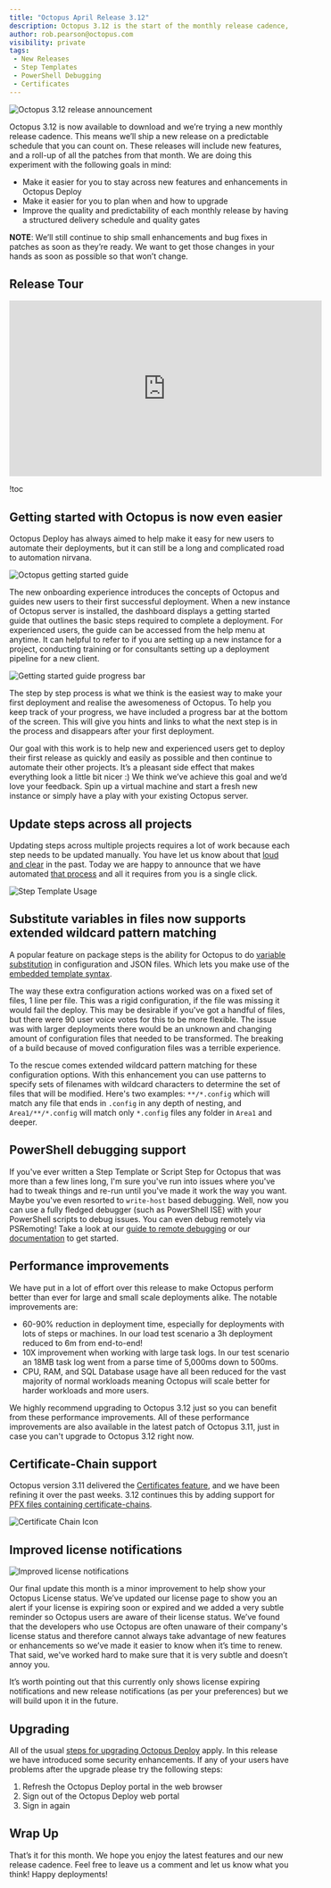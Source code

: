 ```yaml
---
title: "Octopus April Release 3.12"
description: Octopus 3.12 is the start of the monthly release cadence, getting started is easier, update steps across all projects, wildcard patterns file matching for variable substitution, PowerShell debugging support, certificate-chain support, improved license notifications.
author: rob.pearson@octopus.com
visibility: private
tags:
 - New Releases
 - Step Templates
 - PowerShell Debugging
 - Certificates
---
```


![Octopus 3.12 release announcement](shipping-3-12_blogimage.png)

Octopus 3.12 is now available to download and we’re trying a new monthly release cadence.  This means we’ll ship a new release on a predictable schedule that you can count on.  These releases will include new features, and a roll-up of all the patches from that month.  We are doing this experiment with the following goals in mind:

- Make it easier for you to stay across new features and enhancements in Octopus Deploy
- Make it easier for you to plan when and how to upgrade
- Improve the quality and predictability of each monthly release by having a structured delivery schedule and quality gates

**NOTE**: We’ll still continue to ship small enhancements and bug fixes in patches as soon as they’re ready.  We want to get those changes in your hands as soon as possible so that won’t change.  

## Release Tour

<iframe width="560" height="315" src="https://www.youtube.com/embed/ZswEEN4pMVM" frameborder="0" allowfullscreen></iframe>

!toc

## Getting started with Octopus is now even easier

Octopus Deploy has always aimed to help make it easy for new users to automate their deployments, but it can still be a long and complicated road to automation nirvana. 

![Octopus getting started guide](getting-started-guide.png)

The new onboarding experience introduces the concepts of Octopus and guides new users to their first successful deployment. When a new instance of Octopus server is installed, the dashboard displays a getting started guide that outlines the basic steps required to complete a deployment. For experienced users, the guide can be accessed from the help menu at anytime.  It can helpful to refer to if you are setting up a new instance for a project, conducting training or for consultants setting up a deployment pipeline for a new client. 

![Getting started guide progress bar](empty-state-progress-bar.png)

The step by step process is what we think is the easiest way to make your first deployment and realise the awesomeness of Octopus. To help you keep track of your progress, we have included a progress bar at the bottom of the screen. This will give you hints and links to what the next step is in the process and disappears after your first deployment.
 
Our goal with this work is to help new and experienced users get to deploy their first release as quickly and easily as possible and then continue to automate their other projects. It’s a pleasant side effect that makes everything look a little bit nicer :) We think we’ve achieve this goal and we’d love your feedback. Spin up a virtual machine and start a fresh new instance or simply have a play with your existing Octopus server.

## Update steps across all projects

Updating steps across multiple projects requires a lot of work because each step needs to be updated manually. You have let us know about that [loud and clear](https://octopusdeploy.uservoice.com/forums/170787-general/suggestions/6072178-when-updating-a-step-template-update-across-all) in the past. Today we are happy to announce that we have automated [that process](https://octopus.com/docs/deploying-applications/step-templates/updating-step-templates) and all it requires from you is a single click.

![Step Template Usage](step-templates-usage.png "width=500")


## Substitute variables in files now supports extended wildcard pattern matching

A popular feature on package steps is the ability for Octopus to do [variable substitution](https://octopus.com/docs/deploying-applications/substitute-variables-in-files) in configuration and JSON files. Which lets you make use of the [embedded template syntax](https://octopus.com/docs/reference/variable-substitution-syntax).

The way these extra configuration actions worked was on a fixed set of files, 1 line per file. This was a rigid configuration, if the file was missing it would fail the deploy. This may be desirable if you've got a handful of files, but there were 90 user voice votes for this to be more flexible. The issue was with larger deployments there would be an unknown and changing amount of configuration files that needed to be transformed. The breaking of a build because of moved configuration files was a terrible experience.

To the rescue comes extended wildcard pattern matching for these configuration options. With this enhancement you can use patterns to specify sets of filenames with wildcard characters to determine the set of files that will be modified. Here's two examples: `**/*.config` which will match any file that ends in `.config` in any depth of nesting, and `Area1/**/*.config` will match only `*.config` files any folder in `Area1` and deeper.

## PowerShell debugging support

If you've ever written a Step Template or Script Step for Octopus that was more than a few lines long, I'm sure you've run into issues where you've had to tweak things and re-run until you've made it work the way you want. Maybe you've even resorted to `write-host` based debugging. Well, now you can use a fully fledged debugger (such as PowerShell ISE) with your PowerShell scripts to debug issues. You can even debug remotely via PSRemoting! Take a look at our [guide to remote debugging](/docs/guides/debugging-powershell-scripts) or our [documentation](/docs/deploying-applications/custom-scripts/debugging-powershell-scripts) to get started.

## Performance improvements

We have put in a lot of effort over this release to make Octopus perform better than ever for large and small scale deployments alike. The notable improvements are:

- 60-90% reduction in deployment time, especially for deployments with lots of steps or machines. In our load test scenario a 3h deployment reduced to 6m from end-to-end!
- 10X improvement when working with large task logs. In our test scenario an 18MB task log went from a parse time of 5,000ms down to 500ms.
- CPU, RAM, and SQL Database usage have all been reduced for the vast majority of normal workloads meaning Octopus will scale better for harder workloads and more users.

We highly recommend upgrading to Octopus 3.12 just so you can benefit from these performance improvements. All of these performance improvements are also available in the latest patch of Octopus 3.11, just in case you can't upgrade to Octopus 3.12 right now.

## Certificate-Chain support

Octopus version 3.11 delivered the [Certificates feature](https://octopus.com/blog/certificates-feature), and we have been refining it over the past weeks.  3.12 continues this by adding support for [PFX files containing certificate-chains](https://octopus.com/docs/deploying-applications/certificates/certificate-chains).  

![Certificate Chain Icon](certificate-chain-card.png "width=500")

## Improved license notifications

![Improved license notifications](new-notifications.png)

Our final update this month is a minor improvement to help show your Octopus License status.   We’ve updated our license page to show you an alert if your license is expiring soon or expired and we added a very subtle reminder so Octopus users are aware of their license status.  We’ve found that the developers who use Octopus are often unaware of their company's license status and therefore cannot always take advantage of new features or enhancements so we’ve made it easier to know when it’s time to renew.  That said, we've worked hard to make sure that it is very subtle and doesn’t annoy you.

It’s worth pointing out that this currently only shows license expiring notifications and new release notifications (as per your preferences) but we will build upon it in the future.

## Upgrading

All of the usual [steps for upgrading Octopus Deploy](https://octopus.com/docs/administration/upgrading) apply. In this release we have introduced some security enhancements. If any of your users have problems after the upgrade please try the following steps:

1. Refresh the Octopus Deploy portal in the web browser
2. Sign out of the Octopus Deploy web portal
3. Sign in again

## Wrap Up

That’s it for this month.  We hope you enjoy the latest features and our new release cadence.  Feel free to leave us a comment and let us know what you think!  Happy deployments!
